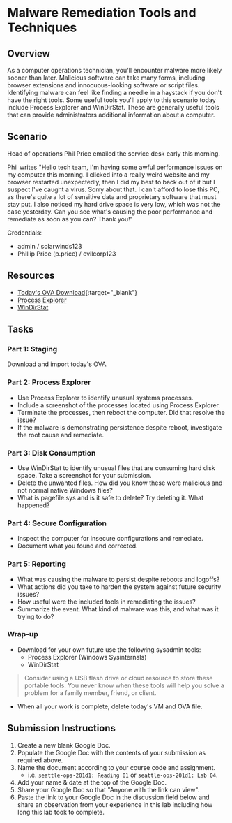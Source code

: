 # Malware Remediation Tools and Techniques

## Overview

As a computer operations technician, you'll encounter malware more likely sooner than later. Malicious software can take many forms, including browser extensions and innocuous-looking software or script files. Identifying malware can feel like finding a needle in a haystack if you don't have the right tools. Some useful tools you'll apply to this scenario today include Process Explorer and WinDirStat. These are generally useful tools that can provide administrators additional information about a computer.

## Scenario

Head of operations Phil Price emailed the service desk early this morning.

Phil writes "Hello tech team, I'm having some awful performance issues on my computer this morning. I clicked into a really weird website and my browser restarted unexpectedly, then I did my best to back out of it but I suspect I've caught a virus. Sorry about that. I can't afford to lose this PC, as there's quite a lot of sensitive data and proprietary software that must stay put. I also noticed my hard drive space is very low, which was not the case yesterday. Can you see what's causing the poor performance and remediate as soon as you can? Thank you!"

Credentials:

- admin / solarwinds123
- Phillip Price (p.price) / evilcorp123

## Resources

- [Today's OVA Download](../../){:target="_blank"}
- [Process Explorer](https://learn.microsoft.com/en-us/sysinternals/downloads/process-explorer)
- [WinDirStat](https://www.youtube.com/watch?v=-5ZYc7qye4g)

## Tasks

### Part 1: Staging

Download and import today's OVA.

### Part 2: Process Explorer

- Use Process Explorer to identify unusual systems processes.
- Include a screenshot of the processes located using Process Explorer.
- Terminate the processes, then reboot the computer. Did that resolve the issue?
- If the malware is demonstrating persistence despite reboot, investigate the root cause and remediate.

### Part 3: Disk Consumption

- Use WinDirStat to identify unusual files that are consuming hard disk space. Take a screenshot for your submission.
- Delete the unwanted files. How did you know these were malicious and not normal native Windows files?
- What is pagefile.sys and is it safe to delete? Try deleting it. What happened?

### Part 4: Secure Configuration

- Inspect the computer for insecure configurations and remediate.
- Document what you found and corrected.

### Part 5: Reporting

- What was causing the malware to persist despite reboots and logoffs?
- What actions did you take to harden the system against future security issues?
- How useful were the included tools in remediating the issues?
- Summarize the event. What kind of malware was this, and what was it trying to do?

### Wrap-up

- Download for your own future use the following sysadmin tools:
  - Process Explorer (Windows Sysinternals)
  - WinDirStat

> Consider using a USB flash drive or cloud resource to store these portable tools. You never know when these tools will help you solve a problem for a family member, friend, or client.

- When all your work is complete, delete today's VM and OVA file.

## Submission Instructions

1. Create a new blank Google Doc.
1. Populate the Google Doc with the contents of your submission as required above.
1. Name the document according to your course code and assignment.
   - i.e. `seattle-ops-201d1: Reading 01` or `seattle-ops-201d1: Lab 04`.
1. Add your name & date at the top of the Google Doc.
1. Share your Google Doc so that "Anyone with the link can view".
1. Paste the link to your Google Doc in the discussion field below and share an observation from your experience in this lab including how long this lab took to complete.
